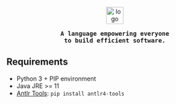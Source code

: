 <!--suppress HtmlDeprecatedAttribute -->

<p align="center">
  <img 
    src="https://user-images.githubusercontent.com/46062972/188414800-ac3d6bba-639a-41e7-8f46-c975c838fde1.png" 
    height="40px"
    alt="logo"
  />
</p>
<p align="center">
    <samp><b>
     A language empowering everyone <br>
     to build efficient software.
    </b></samp>
</p>

## Requirements

- Python 3 + PIP environment
- Java JRE >= 11
- [Antlr Tools](https://github.com/antlr/antlr4-tools): `pip install antlr4-tools`
